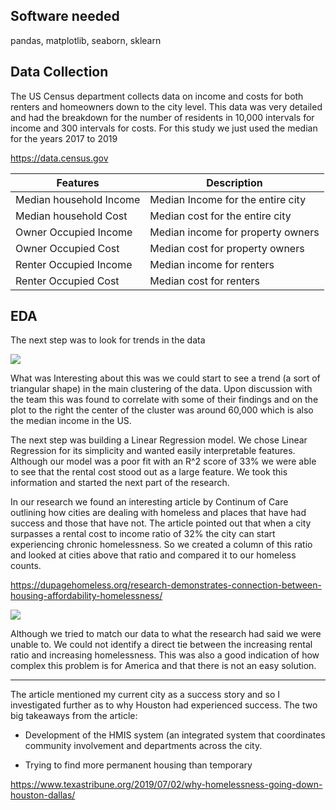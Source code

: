 ## Software needed

pandas, matplotlib, seaborn, sklearn 

 ## Data Collection

The US Census department collects data on income and costs for both renters and homeowners down to the city level.  This data was very detailed and had the breakdown for the number of residents in 10,000 intervals for income and 300 intervals for costs.  For this study we just used the median for the years 2017 to 2019

https://data.census.gov

| Features                | Description                       |
|-------------------------|-----------------------------------|
| Median household Income | Median Income for the entire city |
| Median household Cost   | Median cost for the entire city   |
| Owner Occupied Income   | Median income for property owners |
| Owner Occupied Cost     | Median cost for property owners   |
| Renter Occupied Income  | Median income for renters         |
| Renter Occupied Cost    | Median cost for renters           |

## EDA

The next step was to look for trends in the data

<img src="images/EDA.png">

What was Interesting about this was we could start to see a trend (a sort of triangular shape) in the main clustering of the data.  Upon discussion with the team this was found to correlate with some of their findings and on the plot to the right the center of the cluster was around 60,000 which is also the median income in the US.

The next step was building a Linear Regression model.  We chose Linear Regression for its simplicity and wanted easily interpretable features.  Although our model was a poor fit with an R^2 score of 33% we were able to see that the rental cost stood out as a large feature.  We took this information and started the next part of the research.



In our research we found an interesting article by Continum of Care outlining how cities are dealing with homeless and places that have had success and those that have not.  The article pointed out that when a city surpasses a rental cost to income ratio of 32% the city can start experiencing chronic homelessness.  So we created a column of this ratio and looked at cities above that ratio and compared it to our homeless counts.

https://dupagehomeless.org/research-demonstrates-connection-between-housing-affordability-homelessness/

<img src="images/rent_ratio.png">

Although we tried to match our data to what the research had said we were unable to.  We could not identify a direct tie between the increasing rental ratio and increasing homelessness.  This was also a good indication of how complex this problem is for America and that there is not an easy solution.

-------

The article mentioned my current city as a success story and so I investigated further as to why Houston had experienced success.  The two big takeaways from the article:

- Development of the HMIS system (an integrated system that coordinates community involvement and departments across the city.

- Trying to find more permanent housing than temporary

https://www.texastribune.org/2019/07/02/why-homelessness-going-down-houston-dallas/
